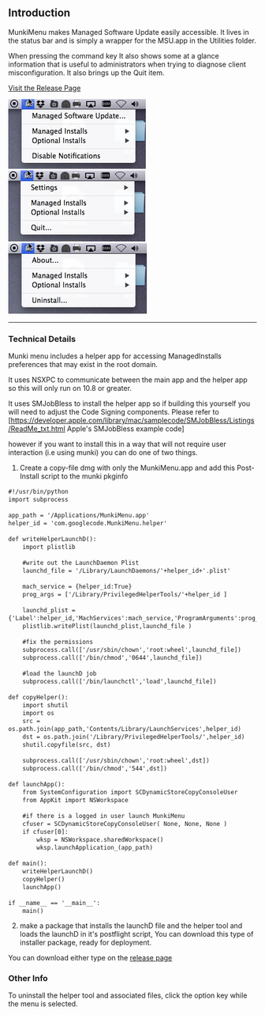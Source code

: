 ## Introduction
MunkiMenu makes Managed Software Update easily accessible.  It lives in the status bar and is simply a wrapper for the MSU.app in the Utilities folder. 

When pressing the command key It also shows some at a glance information that is useful to administrators when trying to diagnose client misconfiguration. It also brings up the Quit item.


[Visit the Release Page](https://github.com/eahrold/MunkiMenu/releases)

![default][default] ![Command Key Pressed][commandKey] ![Option Key Pressed][optionKey]



----
### Technical Details 
Munki menu includes a helper app for accessing ManagedInstalls preferences that may exist in the root domain.  

It uses NSXPC to communicate between the main app and the helper app so this will only run on 10.8 or greater.

It uses SMJobBless to install the helper app so if building this yourself you will need to adjust the Code Signing components. Please refer to [https://developer.apple.com/library/mac/samplecode/SMJobBless/Listings/ReadMe_txt.html  Apple's SMJobBless example code]

however if you want to install this in a way that will not require user interaction (i.e using munki) you can do one of two things.  

1. Create a copy-file dmg with only the MunkiMenu.app and add this Post-Install script  to the munki pkginfo

```
#!/usr/bin/python
import subprocess

app_path = '/Applications/MunkiMenu.app'
helper_id = 'com.googlecode.MunkiMenu.helper'

def writeHelperLaunchD():
    import plistlib
    
    #write out the LaunchDaemon Plist
    launchd_file = '/Library/LaunchDaemons/'+helper_id+'.plist'
    
    mach_service = {helper_id:True}
    prog_args = ['/Library/PrivilegedHelperTools/'+helper_id ]
    
    launchd_plist = {'Label':helper_id,'MachServices':mach_service,'ProgramArguments':prog_args}
    plistlib.writePlist(launchd_plist,launchd_file )

    #fix the permissions 
    subprocess.call(['/usr/sbin/chown','root:wheel',launchd_file])
    subprocess.call(['/bin/chmod','0644',launchd_file])
    
    #load the launchD job
    subprocess.call(['/bin/launchctl','load',launchd_file])

def copyHelper():
    import shutil
    import os
    src = os.path.join(app_path,'Contents/Library/LaunchServices',helper_id)
    dst = os.path.join('/Library/PrivilegedHelperTools/',helper_id)
    shutil.copyfile(src, dst)
    
    subprocess.call(['/usr/sbin/chown','root:wheel',dst])
    subprocess.call(['/bin/chmod','544',dst])
    
def launchApp():
    from SystemConfiguration import SCDynamicStoreCopyConsoleUser
    from AppKit import NSWorkspace
    
    #if there is a logged in user launch MunkiMenu
    cfuser = SCDynamicStoreCopyConsoleUser( None, None, None )
    if cfuser[0]:
        wksp = NSWorkspace.sharedWorkspace()
        wksp.launchApplication_(app_path)
    
def main():
    writeHelperLaunchD()
    copyHelper()
    launchApp()
    
if __name__ == '__main__':
    main()
```

2. make a package that installs the launchD file and the helper tool and loads the launchD in it's postflight script, You can download this type of installer package, ready for deployment.

You can download either type on the [release page](https://github.com/eahrold/MunkiMenu/releases)

### Other Info 
To uninstall the helper tool and associated files, click the option key while the menu is selected.


[default]:./docs/default.png
[commandKey]:./docs/commandKey.png
[optionKey]:./docs/optionKey.png
